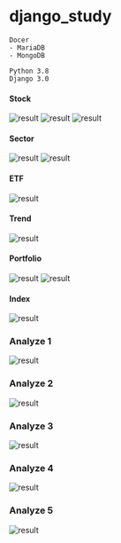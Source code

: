 # django_study

```
Docer
- MariaDB
- MongoDB

Python 3.8
Django 3.0
```

#### Stock
![result](project/1-1.stock_list.PNG)
![result](project/1-2.stock_detail.PNG)
![result](project/1-3.stock_detail.PNG)

#### Sector
![result](project/2-1.sector_list.PNG)
![result](project/2-2.sector_detail.PNG)

#### ETF
![result](project/3-1.etf_list.PNG)

#### Trend
![result](project/4-1.investor_trend.PNG)

#### Portfolio
![result](project/5-1.portfolio.PNG)
![result](project/5-2.portfolio_detail.PNG)

#### Index
![result](project/10.index.PNG)

### Analyze 1
![result](project/11.1.png)

### Analyze 2
![result](project/11.2.png)

### Analyze 3
![result](project/11.3.png)

### Analyze 4
![result](project/11.4.png)

### Analyze 5
![result](project/11.5.png)
